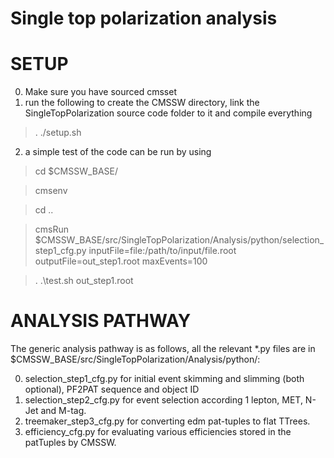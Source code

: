 Single top polarization analysis
=====

SETUP
=====
0. Make sure you have sourced cmsset
1. run the following to create the CMSSW directory, link the SingleTopPolarization source code folder to it and compile everything

>. ./setup.sh

2. a simple test of the code can be run by using 

>cd $CMSSW_BASE/

>cmsenv

>cd ..

>cmsRun $CMSSW_BASE/src/SingleTopPolarization/Analysis/python/selection_step1_cfg.py inputFile=file:/path/to/input/file.root outputFile=out_step1.root maxEvents=100

>. .\test.sh out_step1.root

ANALYSIS PATHWAY
=====
The generic analysis pathway is as follows, all the relevant *.py files are in $CMSSW_BASE/src/SingleTopPolarization/Analysis/python/:

0. selection_step1_cfg.py for initial event skimming and slimming (both optional), PF2PAT sequence and object ID
1. selection_step2_cfg.py for event selection according 1 lepton, MET, N-Jet and M-tag.
2. treemaker_step3_cfg.py for converting edm pat-tuples to flat TTrees.
3. efficiency_cfg.py for evaluating various efficiencies stored in the patTuples by CMSSW.